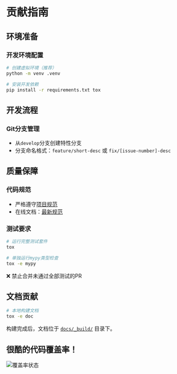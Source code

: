 # 贡献指南

## 环境准备

### 开发环境配置
```bash
# 创建虚拟环境（推荐）
python -m venv .venv

# 安装开发依赖
pip install -r requirements.txt tox
```

## 开发流程

### Git分支管理
- 从`develop`分支创建特性分支
- 分支命名格式：`feature/short-desc` 或 `fix/[issue-number]-desc`

## 质量保障

### 代码规范
- 严格遵守[项目规范](docs/project-specification.rst)
- 在线文档：[最新规范](https://c41811config.readthedocs.io/zh-cn/latest/Tutorial/project-specification.html)

### 测试要求
```bash
# 运行完整测试套件
tox

# 单独运行mypy类型检查
tox -e mypy
```
❌ 禁止合并未通过全部测试的PR

## 文档贡献
```bash
# 本地构建文档
tox -e doc
```

构建完成后，文档位于 [`docs/_build/`](docs/_build/index.html) 目录下。

## 很酷的代码覆盖率！
![覆盖率状态](https://codecov.io/gh/C418-11/C41811_Config/branch/develop/graphs/tree.svg)
